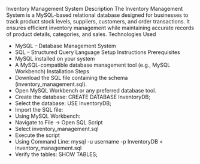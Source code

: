 Inventory Management System
Description
The Inventory Management System is a MySQL-based relational database designed for businesses to track product stock levels, suppliers, customers, and order transactions. It ensures efficient inventory management while maintaining accurate records of product details, categories, and sales.
Technologies Used
- MySQL – Database Management System
- SQL – Structured Query Language
Setup Instructions
Prerequisites
- MySQL installed on your system
- A MySQL-compatible database management tool (e.g., MySQL Workbench)
Installation Steps
- Download the SQL file containing the schema (inventory_management.sql).
- Open MySQL Workbench or any preferred database tool.
- Create the database:
CREATE DATABASE InventoryDB;
- Select the database:
USE InventoryDB;
- Import the SQL file:
- Using MySQL Workbench:
- Navigate to File → Open SQL Script
- Select inventory_management.sql
- Execute the script
- Using Command Line:
mysql -u username -p InventoryDB < inventory_management.sql
- Verify the tables:
SHOW TABLES;

